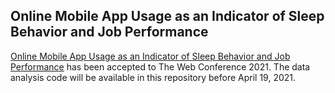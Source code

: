 ## Online Mobile App Usage as an Indicator of Sleep Behavior and Job Performance

[Online Mobile App Usage as an Indicator of Sleep Behavior and Job Performance](https://arxiv.org/abs/2102.12523) has been accepted to The Web Conference 2021. The data analysis code will be available in this repository before April 19, 2021. 
